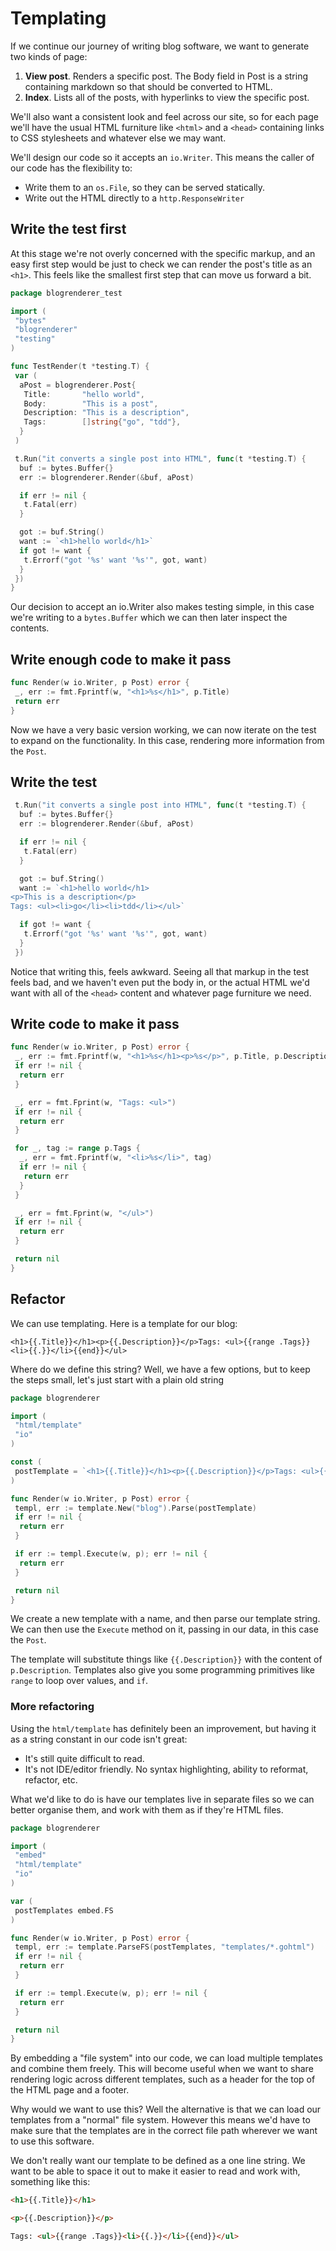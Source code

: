 # Templating

If we continue our journey of writing blog software, we want to generate two kinds of page:

1. **View post**. Renders a specific post. The Body field in Post is a string containing markdown so that should be converted to HTML.
2. **Index**. Lists all of the posts, with hyperlinks to view the specific post.

We'll also want a consistent look and feel across our site, so for each page we'll have the usual HTML furniture like `<html>` and a `<head>` containing links to CSS stylesheets and whatever else we may want.

We'll design our code so it accepts an `io.Writer`. This means the caller of our code has the flexibility to:

- Write them to an `os.File`, so they can be served statically.
- Write out the HTML directly to a `http.ResponseWriter`

## Write the test first

At this stage we're not overly concerned with the specific markup, and an easy first step would be just to check we can render the post's title as an `<h1>`. This feels like the smallest first step that can move us forward a bit.

```go
package blogrenderer_test

import (
 "bytes"
 "blogrenderer"
 "testing"
)

func TestRender(t *testing.T) {
 var (
  aPost = blogrenderer.Post{
   Title:       "hello world",
   Body:        "This is a post",
   Description: "This is a description",
   Tags:        []string{"go", "tdd"},
  }
 )

 t.Run("it converts a single post into HTML", func(t *testing.T) {
  buf := bytes.Buffer{}
  err := blogrenderer.Render(&buf, aPost)

  if err != nil {
   t.Fatal(err)
  }

  got := buf.String()
  want := `<h1>hello world</h1>`
  if got != want {
   t.Errorf("got '%s' want '%s'", got, want)
  }
 })
}
```

Our decision to accept an io.Writer also makes testing simple, in this case we're writing to a `bytes.Buffer` which we can then later inspect the contents.

## Write enough code to make it pass

```go
func Render(w io.Writer, p Post) error {
 _, err := fmt.Fprintf(w, "<h1>%s</h1>", p.Title)
 return err
}
```

Now we have a very basic version working, we can now iterate on the test to expand on the functionality. In this case, rendering more information from the `Post`.

## Write the test

```go
 t.Run("it converts a single post into HTML", func(t *testing.T) {
  buf := bytes.Buffer{}
  err := blogrenderer.Render(&buf, aPost)

  if err != nil {
   t.Fatal(err)
  }

  got := buf.String()
  want := `<h1>hello world</h1>
<p>This is a description</p>
Tags: <ul><li>go</li><li>tdd</li></ul>`

  if got != want {
   t.Errorf("got '%s' want '%s'", got, want)
  }
 })
```

Notice that writing this, feels awkward. Seeing all that markup in the test feels bad, and we haven't even put the body in, or the actual HTML we'd want with all of the `<head>` content and whatever page furniture we need.

## Write code to make it pass

```go
func Render(w io.Writer, p Post) error {
 _, err := fmt.Fprintf(w, "<h1>%s</h1><p>%s</p>", p.Title, p.Description)
 if err != nil {
  return err
 }

 _, err = fmt.Fprint(w, "Tags: <ul>")
 if err != nil {
  return err
 }

 for _, tag := range p.Tags {
  _, err = fmt.Fprintf(w, "<li>%s</li>", tag)
  if err != nil {
   return err
  }
 }

 _, err = fmt.Fprint(w, "</ul>")
 if err != nil {
  return err
 }

 return nil
}
```

## Refactor

We can use templating. Here is a template for our blog:

`<h1>{{.Title}}</h1><p>{{.Description}}</p>Tags: <ul>{{range .Tags}}<li>{{.}}</li>{{end}}</ul>`

Where do we define this string? Well, we have a few options, but to keep the steps small, let's just start with a plain old string

```go
package blogrenderer

import (
 "html/template"
 "io"
)

const (
 postTemplate = `<h1>{{.Title}}</h1><p>{{.Description}}</p>Tags: <ul>{{range .Tags}}<li>{{.}}</li>{{end}}</ul>`
)

func Render(w io.Writer, p Post) error {
 templ, err := template.New("blog").Parse(postTemplate)
 if err != nil {
  return err
 }

 if err := templ.Execute(w, p); err != nil {
  return err
 }

 return nil
}
```

We create a new template with a name, and then parse our template string. We can then use the `Execute` method on it, passing in our data, in this case the `Post`.

The template will substitute things like `{{.Description}}` with the content of `p.Description`. Templates also give you some programming primitives like `range` to loop over values, and `if`.

### More refactoring

Using the `html/template` has definitely been an improvement, but having it as a string constant in our code isn't great:

- It's still quite difficult to read.
- It's not IDE/editor friendly. No syntax highlighting, ability to reformat, refactor, etc.

What we'd like to do is have our templates live in separate files so we can better organise them, and work with them as if they're HTML files.

```go
package blogrenderer

import (
 "embed"
 "html/template"
 "io"
)

var (
 postTemplates embed.FS
)

func Render(w io.Writer, p Post) error {
 templ, err := template.ParseFS(postTemplates, "templates/*.gohtml")
 if err != nil {
  return err
 }

 if err := templ.Execute(w, p); err != nil {
  return err
 }

 return nil
}
```

By embedding a "file system" into our code, we can load multiple templates and combine them freely. This will become useful when we want to share rendering logic across different templates, such as a header for the top of the HTML page and a footer.

Why would we want to use this? Well the alternative is that we can load our templates from a "normal" file system. However this means we'd have to make sure that the templates are in the correct file path wherever we want to use this software.

We don't really want our template to be defined as a one line string. We want to be able to space it out to make it easier to read and work with, something like this:

```html
<h1>{{.Title}}</h1>

<p>{{.Description}}</p>

Tags: <ul>{{range .Tags}}<li>{{.}}</li>{{end}}</ul>
```
